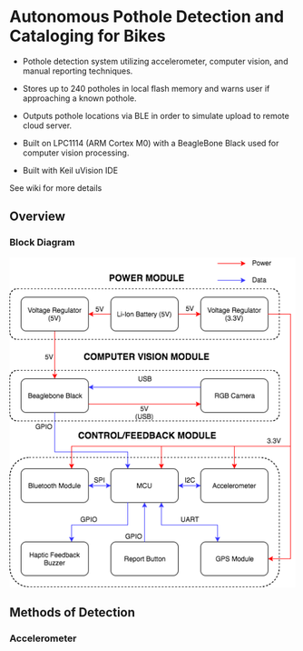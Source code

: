 # Autonomous Pothole Detection and Cataloging for Bikes

- Pothole detection system utilizing accelerometer, computer vision, and manual reporting techniques.

- Stores up to 240 potholes in local flash memory and warns user if approaching a known pothole.

- Outputs pothole locations via BLE in order to simulate upload to remote cloud server.

- Built on LPC1114 (ARM Cortex M0) with a BeagleBone Black used for computer vision processing.

- Built with Keil uVision IDE

See wiki for more details

## Overview
### Block Diagram
![Block Diagram](https://github.com/jesse7chen/PotholeDetection/blob/master/imgs/Final_445BlockDiagram.png)

## Methods of Detection
### Accelerometer


